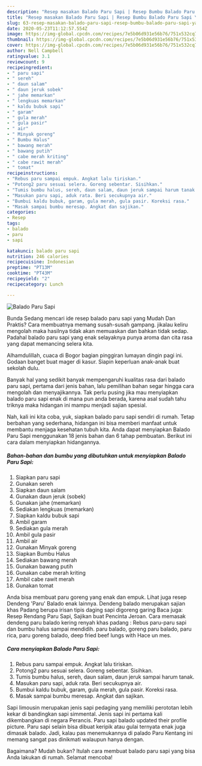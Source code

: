 ```yaml
---
description: "Resep masakan Balado Paru Sapi | Resep Bumbu Balado Paru Sapi Yang Enak Dan Mudah"
title: "Resep masakan Balado Paru Sapi | Resep Bumbu Balado Paru Sapi Yang Enak Dan Mudah"
slug: 63-resep-masakan-balado-paru-sapi-resep-bumbu-balado-paru-sapi-yang-enak-dan-mudah
date: 2020-05-23T11:12:57.554Z
image: https://img-global.cpcdn.com/recipes/7e5b06d931e56b76/751x532cq70/balado-paru-sapi-foto-resep-utama.jpg
thumbnail: https://img-global.cpcdn.com/recipes/7e5b06d931e56b76/751x532cq70/balado-paru-sapi-foto-resep-utama.jpg
cover: https://img-global.cpcdn.com/recipes/7e5b06d931e56b76/751x532cq70/balado-paru-sapi-foto-resep-utama.jpg
author: Nell Campbell
ratingvalue: 3.1
reviewcount: 9
recipeingredient:
- " paru sapi"
- " sereh"
- " daun salam"
- " daun jeruk sobek"
- " jahe memarkan"
- " lengkuas memarkan"
- " kaldu bubuk sapi"
- " garam"
- " gula merah"
- " gula pasir"
- " air"
- " Minyak goreng"
- " Bumbu Halus"
- " bawang merah"
- " bawang putih"
- " cabe merah kriting"
- " cabe rawit merah"
- " tomat"
recipeinstructions:
- "Rebus paru sampai empuk. Angkat lalu tiriskan."
- "Potong2 paru sesuai selera. Goreng sebentar. Sisihkan."
- "Tumis bumbu halus, sereh, daun salam, daun jeruk sampai harum tanak."
- "Masukan paru sapi, aduk rata. Beri secukupnya air."
- "Bumbui kaldu bubuk, garam, gula merah, gula pasir. Koreksi rasa."
- "Masak sampai bumbu meresap. Angkat dan sajikan."
categories:
- Resep
tags:
- balado
- paru
- sapi

katakunci: balado paru sapi 
nutrition: 246 calories
recipecuisine: Indonesian
preptime: "PT13M"
cooktime: "PT43M"
recipeyield: "2"
recipecategory: Lunch

---
```



![Balado Paru Sapi](https://img-global.cpcdn.com/recipes/7e5b06d931e56b76/751x532cq70/balado-paru-sapi-foto-resep-utama.jpg)

Bunda Sedang mencari ide resep balado paru sapi yang Mudah Dan Praktis? Cara membuatnya memang susah-susah gampang. jikalau keliru mengolah maka hasilnya tidak akan memuaskan dan bahkan tidak sedap. Padahal balado paru sapi yang enak selayaknya punya aroma dan cita rasa yang dapat memancing selera kita.

Alhamdulillah, cuaca di Bogor bagian pinggiran lumayan dingin pagi ini. Godaan banget buat mager di kasur. Siapin keperluan anak-anak buat sekolah dulu.

Banyak hal yang sedikit banyak mempengaruhi kualitas rasa dari balado paru sapi, pertama dari jenis bahan, lalu pemilihan bahan segar hingga cara mengolah dan menyajikannya. Tak perlu pusing jika mau menyiapkan balado paru sapi enak di mana pun anda berada, karena asal sudah tahu triknya maka hidangan ini mampu menjadi sajian spesial.


Nah, kali ini kita coba, yuk, siapkan balado paru sapi sendiri di rumah. Tetap berbahan yang sederhana, hidangan ini bisa memberi manfaat untuk membantu menjaga kesehatan tubuh kita. Anda dapat menyiapkan Balado Paru Sapi menggunakan 18 jenis bahan dan 6 tahap pembuatan. Berikut ini cara dalam menyiapkan hidangannya.

<!--inarticleads1-->

##### Bahan-bahan dan bumbu yang dibutuhkan untuk menyiapkan Balado Paru Sapi:

1. Siapkan  paru sapi
1. Gunakan  sereh
1. Siapkan  daun salam
1. Gunakan  daun jeruk (sobek)
1. Gunakan  jahe (memarkan)
1. Sediakan  lengkuas (memarkan)
1. Siapkan  kaldu bubuk sapi
1. Ambil  garam
1. Sediakan  gula merah
1. Ambil  gula pasir
1. Ambil  air
1. Gunakan  Minyak goreng
1. Siapkan  Bumbu Halus
1. Sediakan  bawang merah
1. Gunakan  bawang putih
1. Gunakan  cabe merah kriting
1. Ambil  cabe rawit merah
1. Gunakan  tomat


Anda bisa membuat paru goreng yang enak dan empuk. Lihat juga resep Dendeng &#39;Paru&#39; Balado enak lainnya. Dendeng balado merupakan sajian khas Padang berupa irisan tipis daging sapi digoreng garing Baca juga: Resep Rendang Paru Sapi, Sajikan buat Pencinta Jeroan. Cara memasak dendeng paru balado kering renyah khas padang : Rebus paru-paru sapi dan bumbu halus sampai mendidih. paru balado, goreng paru balado, paru rica, paru goreng balado, deep fried beef lungs with Hace un mes. 

<!--inarticleads2-->

##### Cara menyiapkan Balado Paru Sapi:

1. Rebus paru sampai empuk. Angkat lalu tiriskan.
1. Potong2 paru sesuai selera. Goreng sebentar. Sisihkan.
1. Tumis bumbu halus, sereh, daun salam, daun jeruk sampai harum tanak.
1. Masukan paru sapi, aduk rata. Beri secukupnya air.
1. Bumbui kaldu bubuk, garam, gula merah, gula pasir. Koreksi rasa.
1. Masak sampai bumbu meresap. Angkat dan sajikan.


Sapi limousin merupakan jenis sapi pedaging yang memiliki perototan lebih kekar di bandingkan sapi simmental. Jenis sapi ini pertama kali dikembangkan di negara Perancis. Paru sapi balado updated their profile picture. Paru sapi selain bisa dibuat keripik atau gulai ternyata enak juga dimasak balado. Jadi, kalau pas menemukannya di palado Paru Kentang ini memang sangat pas dinikmati walaupun hanya dengan. 

Bagaimana? Mudah bukan? Itulah cara membuat balado paru sapi yang bisa Anda lakukan di rumah. Selamat mencoba!
